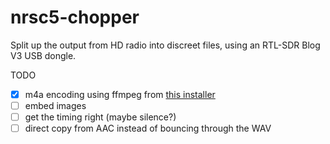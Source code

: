 # nrsc5-chopper

Split up the output from HD radio into discreet files, 
using an RTL-SDR Blog V3 USB dongle.

TODO
- [x] m4a encoding using ffmpeg from [this installer](https://gist.github.com/chemputer/5fa4319bc0882cad6613f21f051bbcd2)
- [ ] embed images
- [ ] get the timing right (maybe silence?)
- [ ] direct copy from AAC instead of bouncing through the WAV